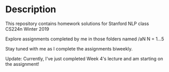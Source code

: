 # Description
This repository contains homework solutions for
Stanford NLP class CS224n Winter 2019

Explore assignments completed by me in those folders named
/aN N = 1...5

Stay tuned with me as I complete the assignments biweekly.

Update:
Currently, I've just completed Week 4's lecture and am starting on the assignment!
